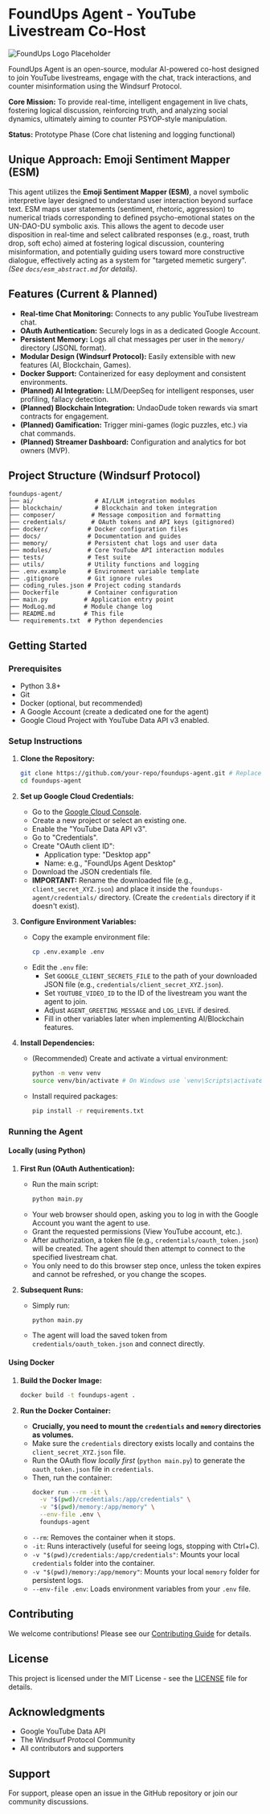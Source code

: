 # FoundUps Agent - YouTube Livestream Co-Host

![FoundUps Logo Placeholder](docs/logo.png) <!-- Add a logo later -->

FoundUps Agent is an open-source, modular AI-powered co-host designed to join YouTube livestreams, engage with the chat, track interactions, and counter misinformation using the Windsurf Protocol.

**Core Mission:** To provide real-time, intelligent engagement in live chats, fostering logical discussion, reinforcing truth, and analyzing social dynamics, ultimately aiming to counter PSYOP-style manipulation.

**Status:** Prototype Phase (Core chat listening and logging functional)

## Unique Approach: Emoji Sentiment Mapper (ESM)
This agent utilizes the **Emoji Sentiment Mapper (ESM)**, a novel symbolic interpretive layer designed to understand user interaction beyond surface text. ESM maps user statements (sentiment, rhetoric, aggression) to numerical triads corresponding to defined psycho-emotional states on the UN-DAO-DU symbolic axis. This allows the agent to decode user disposition in real-time and select calibrated responses (e.g., roast, truth drop, soft echo) aimed at fostering logical discussion, countering misinformation, and potentially guiding users toward more constructive dialogue, effectively acting as a system for "targeted memetic surgery". *(See `docs/esm_abstract.md` for details)*.

## Features (Current & Planned)

*   **Real-time Chat Monitoring:** Connects to any public YouTube livestream chat.
*   **OAuth Authentication:** Securely logs in as a dedicated Google Account.
*   **Persistent Memory:** Logs all chat messages per user in the `memory/` directory (JSONL format).
*   **Modular Design (Windsurf Protocol):** Easily extensible with new features (AI, Blockchain, Games).
*   **Docker Support:** Containerized for easy deployment and consistent environments.
*   **(Planned) AI Integration:** LLM/DeepSeq for intelligent responses, user profiling, fallacy detection.
*   **(Planned) Blockchain Integration:** UndaoDude token rewards via smart contracts for engagement.
*   **(Planned) Gamification:** Trigger mini-games (logic puzzles, etc.) via chat commands.
*   **(Planned) Streamer Dashboard:** Configuration and analytics for bot owners (MVP).

## Project Structure (Windsurf Protocol)

```
foundups-agent/
├── ai/                 # AI/LLM integration modules
├── blockchain/         # Blockchain and token integration
├── composer/          # Message composition and formatting
├── credentials/       # OAuth tokens and API keys (gitignored)
├── docker/           # Docker configuration files
├── docs/             # Documentation and guides
├── memory/           # Persistent chat logs and user data
├── modules/          # Core YouTube API interaction modules
├── tests/            # Test suite
├── utils/            # Utility functions and logging
├── .env.example      # Environment variable template
├── .gitignore        # Git ignore rules
├── coding_rules.json # Project coding standards
├── Dockerfile        # Container configuration
├── main.py          # Application entry point
├── ModLog.md        # Module change log
├── README.md        # This file
└── requirements.txt  # Python dependencies
```

## Getting Started

### Prerequisites

*   Python 3.8+
*   Git
*   Docker (optional, but recommended)
*   A Google Account (create a dedicated one for the agent)
*   Google Cloud Project with YouTube Data API v3 enabled.

### Setup Instructions

1.  **Clone the Repository:**
    ```bash
    git clone https://github.com/your-repo/foundups-agent.git # Replace with your repo URL
    cd foundups-agent
    ```

2.  **Set up Google Cloud Credentials:**
    *   Go to the [Google Cloud Console](https://console.cloud.google.com/).
    *   Create a new project or select an existing one.
    *   Enable the "YouTube Data API v3".
    *   Go to "Credentials".
    *   Create "OAuth client ID":
        *   Application type: "Desktop app"
        *   Name: e.g., "FoundUps Agent Desktop"
    *   Download the JSON credentials file.
    *   **IMPORTANT:** Rename the downloaded file (e.g., `client_secret_XYZ.json`) and place it inside the `foundups-agent/credentials/` directory. (Create the `credentials` directory if it doesn't exist).

3.  **Configure Environment Variables:**
    *   Copy the example environment file:
        ```bash
        cp .env.example .env
        ```
    *   Edit the `.env` file:
        *   Set `GOOGLE_CLIENT_SECRETS_FILE` to the path of your downloaded JSON file (e.g., `credentials/client_secret_XYZ.json`).
        *   Set `YOUTUBE_VIDEO_ID` to the ID of the livestream you want the agent to join.
        *   Adjust `AGENT_GREETING_MESSAGE` and `LOG_LEVEL` if desired.
        *   Fill in other variables later when implementing AI/Blockchain features.

4.  **Install Dependencies:**
    *   (Recommended) Create and activate a virtual environment:
        ```bash
        python -m venv venv
        source venv/bin/activate # On Windows use `venv\Scripts\activate`
        ```
    *   Install required packages:
        ```bash
        pip install -r requirements.txt
        ```

### Running the Agent

#### Locally (using Python)

1.  **First Run (OAuth Authentication):**
    *   Run the main script:
        ```bash
        python main.py
        ```
    *   Your web browser should open, asking you to log in with the Google Account you want the agent to use.
    *   Grant the requested permissions (View YouTube account, etc.).
    *   After authorization, a token file (e.g., `credentials/oauth_token.json`) will be created. The agent should then attempt to connect to the specified livestream chat.
    *   You only need to do this browser step once, unless the token expires and cannot be refreshed, or you change the scopes.

2.  **Subsequent Runs:**
    *   Simply run:
        ```bash
        python main.py
        ```
    *   The agent will load the saved token from `credentials/oauth_token.json` and connect directly.

#### Using Docker

1.  **Build the Docker Image:**
    ```bash
    docker build -t foundups-agent .
    ```

2.  **Run the Docker Container:**
    *   **Crucially, you need to mount the `credentials` and `memory` directories as volumes.**
    *   Make sure the `credentials` directory exists locally and contains the `client_secret_XYZ.json` file.
    *   Run the OAuth flow *locally first* (`python main.py`) to generate the `oauth_token.json` file in `credentials`.
    *   Then, run the container:
        ```bash
        docker run --rm -it \
          -v "$(pwd)/credentials:/app/credentials" \
          -v "$(pwd)/memory:/app/memory" \
          --env-file .env \
          foundups-agent
        ```
       * `--rm`: Removes the container when it stops.
       * `-it`: Runs interactively (useful for seeing logs, stopping with Ctrl+C).
       * `-v "$(pwd)/credentials:/app/credentials"`: Mounts your local `credentials` folder into the container.
       * `-v "$(pwd)/memory:/app/memory"`: Mounts your local `memory` folder for persistent logs.
       * `--env-file .env`: Loads environment variables from your `.env` file.

## Contributing

We welcome contributions! Please see our [Contributing Guide](docs/CONTRIBUTING.md) for details.

## License

This project is licensed under the MIT License - see the [LICENSE](LICENSE) file for details.

## Acknowledgments

* Google YouTube Data API
* The Windsurf Protocol Community
* All contributors and supporters

## Support

For support, please open an issue in the GitHub repository or join our community discussions.
